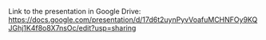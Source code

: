 Link to the presentation in Google Drive:
https://docs.google.com/presentation/d/17d6t2uynPyvVoafuMCHNFOy9KQJGhj1K4f8o8X7nsOc/edit?usp=sharing

